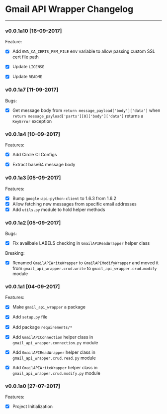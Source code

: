# Gmail API Wrapper Changelog
--------------------------------------------------------------------------------

### v0.0.1a10 [16-09-2017]

Feature:

- [x] Add `GWA_CA_CERTS_PEM_FILE` env variable to allow passing custom SSL cert
file path
- [x] Update `LICENSE`
- [x] Update `README`


### v0.0.1a7 [11-09-2017]

Bugs:

- [x] Get message body from `return message_payload['body']['data']`
when `return message_payload['parts'][0]['body']['data']` returns a `KeyError`
exception



### v0.0.1a4 [10-09-2017]

Features:

- [x] Add Circle CI Configs
- [x] Extract base64 message body


### v0.0.1a3 [05-09-2017]

Features:

- [x] Bump `google-api-python-client` to 1.6.3 from 1.6.2
- [x] Allow fetching new messages from specific email addresses
- [x] Add `utils.py` module to hold helper methods

### v0.0.1a2 [05-09-2017]

Bugs:

- [x] Fix availbale LABELS checking in `GmailAPIReadWrapper` helper class

Breaking:

- [x] Renamed `GmailAPIWriteWrapper` to `GmailAPIModifyWrapper` and moved it
    from `gmail_api_wrapper.crud.write` to `gmail_api_wrapper.crud.modify` module



### v0.0.1a1 [04-09-2017]

Features:

- [x] Make `gmail_api_wrapper` a package
- [x] Add `setup.py` file
- [x] Add package `requirements/*`
- [x] Add `GmailAPIConnection` helper class in `gmail_api_wrapper.connection.py` module
- [x] Add `GmailAPIReadWrapper` helper class in `gmail_api_wrapper.crud.read.py` module
- [x] Add `GmailAPIWriteWrapper` helper class in `gmail_api_wrapper.crud.modify.py` module


### v0.0.1a0 [27-07-2017]

Features:

- [x] Project Initialization

